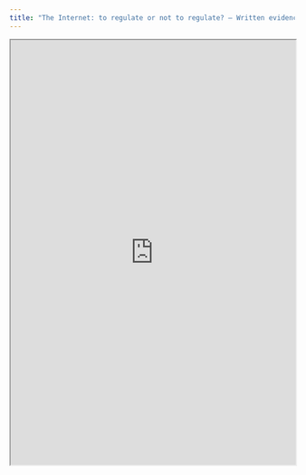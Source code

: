 ```yaml
---
title: "The Internet: to regulate or not to regulate? – Written evidence to the Communications Committee’s Inquiry"
---
```




<iframe height="750" width="100%" src="https://ewelton.github.io/ktest/wiki.html#The%20Internet:%20to%20regulate%20or%20not%20to%20regulate?%20%E2%80%93%20Written%20evidence%20to%20the%20Communications%20Committee%E2%80%99s%20Inquiry"></iframe>
